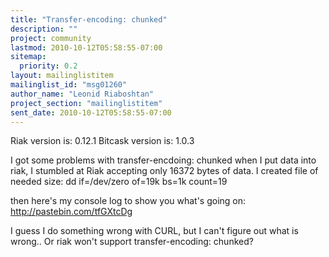 ```yaml
---
title: "Transfer-encoding: chunked"
description: ""
project: community
lastmod: 2010-10-12T05:58:55-07:00
sitemap:
  priority: 0.2
layout: mailinglistitem
mailinglist_id: "msg01260"
author_name: "Leonid Riaboshtan"
project_section: "mailinglistitem"
sent_date: 2010-10-12T05:58:55-07:00
---
```



Riak version is: 0.12.1
Bitcask version is: 1.0.3

I got some problems with transfer-encdoing: chunked when I put data into
riak, I stumbled at Riak accepting only 16372 bytes of data.
I created file of needed size: dd if=/dev/zero of=19k bs=1k count=19

then here's my console log to show you what's going on:
http://pastebin.com/tfGXtcDg

I guess I do something wrong with CURL, but I can't figure out what is
wrong.. Or riak won't support transfer-encoding: chunked?
